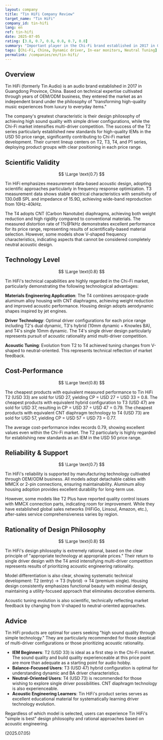 ```yaml
---
layout: company
title: "Tin HiFi Company Review"
target_name: "Tin HiFi"
company_id: tin-hifi
lang: en
ref: tin-hifi
date: 2025-07-05
rating: [3.8, 0.7, 0.8, 0.8, 0.7, 0.8]
summary: "Important player in the Chi-Fi brand established in 2017 in Guangdong Province. Evolved from OEM/ODM business and shocked the market with T2, then steadily advanced technology with T3 and T4. Characterized by design philosophy achieving high sound quality with simple driver configurations, particularly the T4's single 10mm dynamic driver challenges the industry's multi-driver competition."
tags: [Chi-Fi, China, Dynamic driver, In-ear monitors, Neutral Tuning]
permalink: /companies/en/tin-hifi/
---
```

## Overview

Tin HiFi (formerly Tin Audio) is an audio brand established in 2017 in Guangdong Province, China. Based on technical expertise cultivated through years of OEM/ODM business, they entered the market as an independent brand under the philosophy of "transforming high-quality music experiences from luxury to everyday items."

The company's greatest characteristic is their design philosophy of achieving high sound quality with simple driver configurations, while the Chi-Fi market intensifies multi-driver competition. The success of the T2 series particularly established new standards for high-quality IEMs in the USD 50 price range, significantly contributing to Chi-Fi market development. Their current lineup centers on T2, T3, T4, and P1 series, deploying product groups with clear positioning in each price range.

## Scientific Validity

$$ \Large \text{0.7} $$

Tin HiFi emphasizes measurement data-based acoustic design, adopting scientific approaches particularly in frequency response optimization. T3 measurement data shows stable electrical characteristics with sensitivity of 130.0dB SPL and impedance of 15.9Ω, achieving wide-band reproduction from 10Hz-40kHz.

The T4 adopts CNT (Carbon Nanotube) diaphragms, achieving both weight reduction and high rigidity compared to conventional materials. The measured distortion rate of 1%@1kHz demonstrates excellent performance for its price range, representing results of scientifically-based material selection. However, some models show V-shaped frequency characteristics, indicating aspects that cannot be considered completely neutral acoustic design.

## Technology Level

$$ \Large \text{0.8} $$

Tin HiFi's technical capabilities are highly regarded in the Chi-Fi market, particularly demonstrating the following technological advantages:

**Materials Engineering Application**: The T4 combines aerospace-grade aluminum alloy housing with CNT diaphragms, achieving weight reduction and improved acoustic performance. Housing design adopts aerodynamic shapes inspired by jet engines.

**Driver Technology**: Optimal driver configurations for each price range including T2's dual dynamic, T3's hybrid (10mm dynamic + Knowles BA), and T4's single 10mm dynamic. The T4's single driver design particularly represents pursuit of acoustic rationality amid multi-driver competition.

**Acoustic Tuning**: Evolution from T2 to T4 achieved tuning changes from V-shaped to neutral-oriented. This represents technical reflection of market feedback.

## Cost-Performance

$$ \Large \text{0.8} $$

The cheapest products with equivalent measured performance to Tin HiFi T2 (USD 33) are sold for USD 27, yielding CP = USD 27 ÷ USD 33 = 0.8. The cheapest products with equivalent hybrid configuration to T3 (USD 47) are sold for USD 37, resulting in CP = USD 37 ÷ USD 47 = 0.79. The cheapest products with equivalent CNT diaphragm technology to T4 (USD 73) are sold for USD 57, yielding CP = USD 57 ÷ USD 73 = 0.77.

The average cost-performance index records 0.79, showing excellent values even within the Chi-Fi market. The T2 particularly is highly regarded for establishing new standards as an IEM in the USD 50 price range.

## Reliability & Support

$$ \Large \text{0.7} $$

Tin HiFi's reliability is supported by manufacturing technology cultivated through OEM/ODM business. All models adopt detachable cables with MMCX or 2-pin connections, ensuring maintainability. Aluminum alloy housing adoption provides excellent durability for long-term use.

However, some models like T2 Plus have reported quality control issues with MMCX connection parts, indicating room for improvement. While they have established global sales networks (HiFiGo, Linsoul, Amazon, etc.), after-sales service comprehensiveness varies by region.

## Rationality of Design Philosophy

$$ \Large \text{0.8} $$

Tin HiFi's design philosophy is extremely rational, based on the clear principle of "appropriate technology at appropriate prices." Their return to single driver design with the T4 amid intensifying multi-driver competition represents results of prioritizing acoustic engineering rationality.

Model differentiation is also clear, showing systematic technical development: T2 (entry) → T3 (hybrid) → T4 (premium single). Housing design consistently emphasizes functional beauty with minimal design, maintaining a utility-focused approach that eliminates decorative elements.

Acoustic tuning evolution is also scientific, technically reflecting market feedback by changing from V-shaped to neutral-oriented approaches.

## Advice

Tin HiFi products are optimal for users seeking "high sound quality through simple technology." They are particularly recommended for those skeptical of multi-driver configurations or those prioritizing acoustic rationality.

- **IEM Beginners**: T2 (USD 33) is ideal as a first step in the Chi-Fi market. The sound quality and build quality experienceable at this price point are more than adequate as a starting point for audio hobby.
- **Balance-Focused Users**: T3 (USD 47) hybrid configuration is optimal for understanding dynamic and BA driver characteristics.
- **Neutral-Oriented Users**: T4 (USD 73) is recommended for those wishing to explore single driver possibilities. CNT diaphragm technology is also experienceable.
- **Acoustic Engineering Learners**: Tin HiFi's product series serves as excellent educational material for systematically learning driver technology evolution.

Regardless of which model is selected, users can experience Tin HiFi's "simple is best" design philosophy and rational approaches based on acoustic engineering.

(2025.07.05)